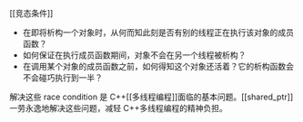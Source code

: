 [[竞态条件]]

+ 在即将析构一个对象时，从何而知此刻是否有别的线程正在执行该对象的成员函数？
+ 如何保证在执行成员函数期间，对象不会在另一个线程被析构？
+ 在调用某个对象的成员函数之前，如何得知这个对象还活着？它的析构函数会不会碰巧执行到一半？

解决这些 race condition 是 C++[[多线程编程]]面临的基本问题。[[shared_ptr]] 一劳永逸地解决这些问题，减轻 C++多线程编程的精神负担。
